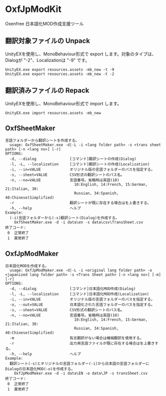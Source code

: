 # OxfJpModKit

Oxenfree 日本語化MOD作成支援ツール


## 翻訳対象ファイルの Unpack

UnityEXを使用し、MonoBehaviour形式で export します。対象のタイプは、Dialogが "-2"、Localizationは "-9" です。
    
    UnityEX.exe export resources.assets -mb_new -t -9
    UnityEX.exe export resources.assets -mb_new -t -2


## 翻訳済みファイルの Repack

UnityEXを使用し、MonoBehaviour形式で import します。
    
    UnityEX.exe import resources.assets -mb_new


## OxfSheetMaker

    言語フォルダーから翻訳シートを作成する。
      usage: OxfSheetMaker.exe -d|-L -i <lang folder path> -s <trans sheet path> [-n <lang no>] [-r]
    OPTIONS:
      -d, --dialog               [コマンド]翻訳シートの作成(Dialog)
      -l, -L, --localization     [コマンド]翻訳シートの作成(Localization)
      -i, --in=VALUE             オリジナル版の言語フォルダーのパスを指定する。
      -s, --sheet=VALUE          CSV形式の翻訳シートのパス名。
      -n, --no=VALUE             言語番号。省略時は英語(10)
                                   10:English, 14:French, 15:German, 21:Italian, 30:
                                   Russian, 34:Spanish, 40:Chinese(Simplified)
      -r                         翻訳シートが既に存在する場合はを上書きする。
      -h, --help                 ヘルプ
    Example:
      (-i)言語フォルダーから(-s)翻訳シート(Dialog)を作成する。
        OxfSheetMaker.exe -d -i data\en -s data\csv\TransSheet.csv
    終了コード:
     0  正常終了
     1  異常終了


## OxfJpModMaker

    日本語化MODを作成する。
      usage: OxfJpModMaker.exe -d|-L -i <original lang folder path> -o <japanized lang folder path> -s <Trans Sheet path> [-n <lang no>] [-m] [-r]
    OPTIONS:
      -d, --dialog               [コマンド]日本語化MOD作成(Dialog)
      -l, -L, --localization     [コマンド]日本語化MOD作成(Localization)
      -i, --in=VALUE             オリジナル版の言語フォルダーのパスを指定する。
      -o, --out=VALUE            日本語化された言語フォルダーのパスを指定する。
      -s, --sheet=VALUE          CSV形式の翻訳シートのパス名。
      -n, --no=VALUE             言語番号。省略時は英語(10)
                                   10:English, 14:French, 15:German, 21:Italian, 30:
                                   Russian, 34:Spanish, 40:Chinese(Simplified)
      -m                         有志翻訳がない場合は機械翻訳を使用する。
      -r                         出力用言語ファイルが既に存在する場合はを上書きする。
      -h, --help                 ヘルプ
    Example:
      翻訳シート(-s)とオリジナルの言語フォルダー(-i)から日本語の言語フォルダーにDialogの日本語化MOD(-o)を作成する。
        OxfJpModMaker.exe -d -i data\EN -o data\JP -s transSheet.csv
    終了コード:
     0  正常終了
     1  異常終了

